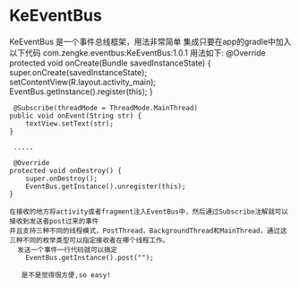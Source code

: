 # KeEventBus 
   KeEventBus 是一个事件总线框架，用法非常简单
 集成只要在app的gradle中加入以下代码
     com.zengke.eventbus:KeEventBus:1.0.1
 用法如下:
     @Override
    protected void onCreate(Bundle savedInstanceState) {
        super.onCreate(savedInstanceState);
        setContentView(R.layout.activity_main);
        EventBus.getInstance().register(this);
     }
     
     @Subscribe(threadMode = ThreadMode.MainThread)
    public void onEvent(String str) {
        textView.setText(str);
    }
     
     .....
     
     @Override
    protected void onDestroy() {
        super.onDestroy();
        EventBus.getInstance().unregister(this);
    }
    
    在接收的地方将activity或者fragment注入EventBus中，然后通过Subscribe注解就可以接收到发送者post过来的事件
    并且支持三种不同的线程模式，PostThread，BackgroundThread和MainThread，通过这三种不同的枚举类型可以指定接收者在哪个线程工作。
      发送一个事件一行代码就可以搞定
        EventBus.getInstance().post("");
        
       是不是觉得很方便,so easy!
